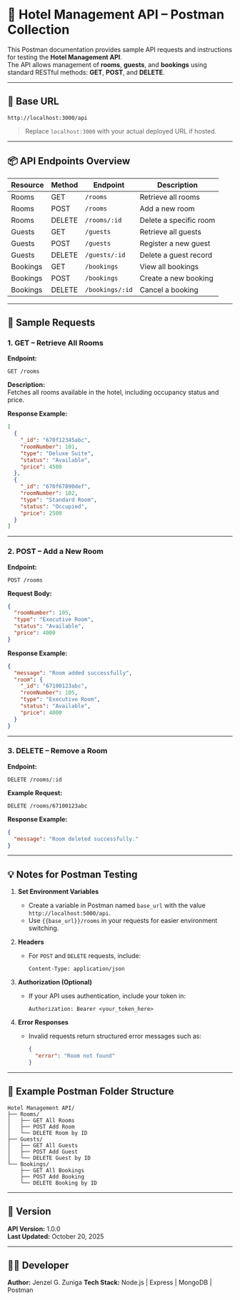 # 🏨 Hotel Management API – Postman Collection

This Postman documentation provides sample API requests and instructions for testing the **Hotel Management API**.  
The API allows management of **rooms**, **guests**, and **bookings** using standard RESTful methods: **GET**, **POST**, and **DELETE**.

---

## 🚀 Base URL

```
http://localhost:3000/api
```

> Replace `localhost:3000` with your actual deployed URL if hosted.

---

## 📦 API Endpoints Overview

| Resource | Method | Endpoint | Description |
|-----------|---------|-----------|--------------|
| Rooms     | GET     | `/rooms` | Retrieve all rooms |
| Rooms     | POST    | `/rooms` | Add a new room |
| Rooms     | DELETE  | `/rooms/:id` | Delete a specific room |
| Guests    | GET     | `/guests` | Retrieve all guests |
| Guests    | POST    | `/guests` | Register a new guest |
| Guests    | DELETE  | `/guests/:id` | Delete a guest record |
| Bookings  | GET     | `/bookings` | View all bookings |
| Bookings  | POST    | `/bookings` | Create a new booking |
| Bookings  | DELETE  | `/bookings/:id` | Cancel a booking |

---

## 🧩 Sample Requests

### 1. GET – Retrieve All Rooms
**Endpoint:**  
```
GET /rooms
```

**Description:**  
Fetches all rooms available in the hotel, including occupancy status and price.

**Response Example:**
```json
[
  {
    "_id": "670f12345abc",
    "roomNumber": 101,
    "type": "Deluxe Suite",
    "status": "Available",
    "price": 4500
  },
  {
    "_id": "670f67890def",
    "roomNumber": 102,
    "type": "Standard Room",
    "status": "Occupied",
    "price": 2500
  }
]
```

---

### 2. POST – Add a New Room
**Endpoint:**  
```
POST /rooms
```

**Request Body:**
```json
{
  "roomNumber": 105,
  "type": "Executive Room",
  "status": "Available",
  "price": 4000
}
```

**Response Example:**
```json
{
  "message": "Room added successfully",
  "room": {
    "_id": "67100123abc",
    "roomNumber": 105,
    "type": "Executive Room",
    "status": "Available",
    "price": 4000
  }
}
```

---

### 3. DELETE – Remove a Room
**Endpoint:**  
```
DELETE /rooms/:id
```

**Example Request:**
```
DELETE /rooms/67100123abc
```

**Response Example:**
```json
{
  "message": "Room deleted successfully."
}
```

---

## 💡 Notes for Postman Testing

1. **Set Environment Variables**
   - Create a variable in Postman named `base_url` with the value `http://localhost:5000/api`.
   - Use `{{base_url}}/rooms` in your requests for easier environment switching.

2. **Headers**
   - For `POST` and `DELETE` requests, include:
     ```
     Content-Type: application/json
     ```

3. **Authorization (Optional)**
   - If your API uses authentication, include your token in:
     ```
     Authorization: Bearer <your_token_here>
     ```

4. **Error Responses**
   - Invalid requests return structured error messages such as:
     ```json
     {
       "error": "Room not found"
     }
     ```

---

## 📘 Example Postman Folder Structure

```
Hotel Management API/
├── Rooms/
│   ├── GET All Rooms
│   ├── POST Add Room
│   └── DELETE Room by ID
├── Guests/
│   ├── GET All Guests
│   ├── POST Add Guest
│   └── DELETE Guest by ID
└── Bookings/
    ├── GET All Bookings
    ├── POST Add Booking
    └── DELETE Booking by ID
```

---

## 🧾 Version
**API Version:** 1.0.0  
**Last Updated:** October 20, 2025  

---

## 👨‍💻 Developer
**Author:** Jenzel G. Zuniga
**Tech Stack:** Node.js | Express | MongoDB | Postman  
